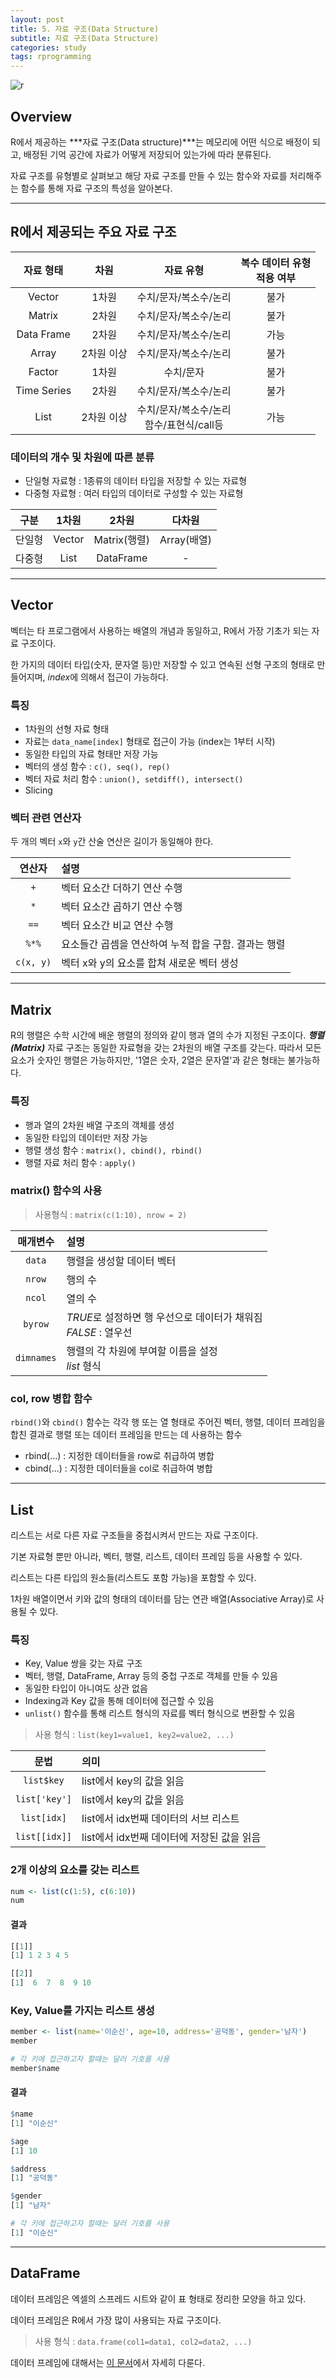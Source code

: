```yaml
---
layout: post
title: 5. 자료 구조(Data Structure)
subtitle: 자료 구조(Data Structure)
categories: study
tags: rprogramming
---
```


![r](/assets/img/logo/r-logo.png)

## Overview

R에서 제공하는 ***자료 구조(Data structure)***는 메모리에 어떤 식으로 배정이 되고, 배정된 기억 공간에 자료가 어떻게 저장되어 있는가에 따라 분류된다.

자료 구조를 유형별로 살펴보고 해당 자료 구조를 만들 수 있는 함수와 자료를 처리해주는 함수를 통해 자료 구조의 특성을 알아본다.

***

## R에서 제공되는 주요 자료 구조

| 자료 형태 | 차원 | 자료 유형 | 복수 데이터 유형<br>적용 여부|
|:---------:|:---------:|:---------:|:---------:|
| Vector | 1차원 | 수치/문자/복소수/논리 | 불가 |
| Matrix | 2차원 | 수치/문자/복소수/논리 | 불가 |
| Data Frame | 2차원 | 수치/문자/복소수/논리 | 가능 |
| Array | 2차원 이상 | 수치/문자/복소수/논리 | 불가 |
| Factor | 1차원 | 수치/문자 | 불가 |
| Time Series | 2차원 | 수치/문자/복소수/논리 | 불가 |
| List | 2차원 이상 | 수치/문자/복소수/논리<br>함수/표현식/call등 | 가능 |

### 데이터의 개수 및 차원에 따른 분류

- 단일형 자료형 : 1종류의 데이터 타입을 저장할 수 있는 자료형
- 다중형 자료형 : 여러 타입의 데이터로 구성할 수 있는 자료형

| 구분 | 1차원 | 2차원 | 다차원 |
|:---------:|:---------:|:---------:|:---------:|
| 단일형 | Vector | Matrix(행렬) | Array(배열) |
| 다중형 | List | DataFrame | - |

***

## Vector

벡터는 타 프로그램에서 사용하는 배열의 개념과 동일하고, R에서 가장 기초가 되는 자료 구조이다.

한 가지의 데이터 타입(숫자, 문자열 등)만 저장할 수 있고 연속된 선형 구조의 형태로 만들어지며, *index*에 의해서 접근이 가능하다.

### 특징

- 1차원의 선형 자료 형태
- 자료는 `data_name[index]` 형태로 접근이 가능 (index는 1부터 시작)
- 동일한 타입의 자료 형태만 저장 가능
- 벡터의 생성 함수 : `c(), seq(), rep()`
- 벡터 자료 처리 함수 : `union(), setdiff(), intersect()`
- Slicing

### 벡터 관련 연산자

두 개의 벡터 `x`와 `y`간 산술 연산은 길이가 동일해야 한다.

| 연산자 | 설명 |
|:--------:|:---------|
| `+` | 벡터 요소간 더하기 연산 수행 |
| `*` | 벡터 요소간 곱하기 연산 수행 |
| `==` |벡터 요소간 비교 연산 수행 |
| `%*%` | 요소들간 곱셈을 연산하여 누적 합을 구함. 결과는 행렬 |
| `c(x, y)` | 벡터 x와 y의 요소를 합쳐 새로운 벡터 생성 |

***

## Matrix

R의 행렬은 수학 시간에 배운 행렬의 정의와 같이 행과 열의 수가 지정된 구조이다.
***행렬(Matrix)*** 자료 구조는 동일한 자료형을 갖는 2차원의 배열 구조를 갖는다.
따라서 모든 요소가 숫자인 행렬은 가능하지만, '1열은 숫자, 2열은 문자열'과 같은 형태는 불가능하다.

### 특징

- 행과 열의 2차원 배열 구조의 객체를 생성
- 동일한 타입의 데이터만 저장 가능
- 행렬 생성 함수 : `matrix(), cbind(), rbind()`
- 행렬 자료 처리 함수 : `apply()`

### matrix() 함수의 사용

> 사용형식 : `matrix(c(1:10), nrow = 2)`
 
| 매개변수 | 설명 |
|:--------:|:---------|
| `data` | 행렬을 생성할 데이터 벡터 |
| `nrow` | 행의 수 |
| `ncol` | 열의 수 |
| `byrow` | *TRUE*로 설정하면 행 우선으로 데이터가 채워짐<br>*FALSE* : 열우선|
| `dimnames` | 행렬의 각 차원에 부여할 이름을 설정<br>*list* 형식|

### col, row 병합 함수

`rbind()`와 `cbind()` 함수는 각각 행 또는 열 형태로 주어진 벡터, 행렬, 데이터 프레임을 합친 결과로 행렬 또는 데이터 프레임을 만드는 데 사용하는 함수

- rbind(...) : 지정한 데이터들을 row로 취급하여 병합
- cbind(...) : 지정한 데이터들을 col로 취급하여 병합

***

## List

리스트는 서로 다른 자료 구조들을 중첩시켜서 만드는 자료 구조이다.

기본 자료형 뿐만 아니라, 벡터, 행렬, 리스트, 데이터 프레임 등을 사용할 수 있다.

리스트는 다른 타입의 원소들(리스트도 포함 가능)을 포함할 수 있다.

1차원 배열이면서 키와 값의 형태의 데이터를 담는 연관 배열(Associative Array)로 사용될 수 있다.

### 특징

- Key, Value 쌍을 갖는 자료 구조
- 벡터, 행렬, DataFrame, Array 등의 중첩 구조로 객체를 만들 수 있음
- 동일한 타입이 아니여도 상관 없음
- Indexing과 Key 값을 통해 데이터에 접근할 수 있음
- `unlist()` 함수를 통해 리스트 형식의 자료를 벡터 형식으로 변환할 수 있음

> 사용 형식 : `list(key1=value1, key2=value2, ...)`

| 문법 | 의미 |
|:----------:|:---------|
| `list$key` | list에서 key의 값을 읽음 |
| `list['key']` | list에서 key의 값을 읽음 |
| `list[idx]` | list에서 idx번째 데이터의 서브 리스트 |
| `list[[idx]]` | list에서 idx번째 데이터에 저장된 값을 읽음 |

### 2개 이상의 요소를 갖는 리스트

```R
num <- list(c(1:5), c(6:10))
num
```

#### 결과

```R
[[1]]
[1] 1 2 3 4 5

[[2]]
[1]  6  7  8  9 10
```

### Key, Value를 가지는 리스트 생성

```R
member <- list(name='이순신', age=10, address='공덕동', gender='남자')
member

# 각 키에 접근하고자 할때는 달러 기호를 사용
member$name
```

#### 결과

```R
$name
[1] "이순신"

$age
[1] 10

$address
[1] "공덕동"

$gender
[1] "남자"

# 각 키에 접근하고자 할때는 달러 기호를 사용
[1] "이순신"
```

***

## DataFrame

데이터 프레임은 엑셀의 스프레드 시트와 같이 표 형태로 정리한 모양을 하고 있다. 

데이터 프레임은 R에서 가장 많이 사용되는 자료 구조이다.

> 사용 형식 : `data.frame(col1=data1, col2=data2, ...)`

데이터 프레임에 대해서는 [이 문서]("https://rap0d.github.io/study/2019/10/07/r_007_dataframe/")에서 자세히 다룬다.
